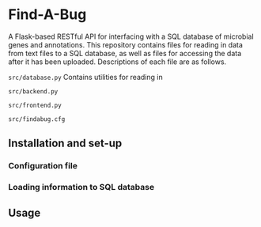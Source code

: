 # Find-A-Bug

A Flask-based RESTful API for interfacing with a SQL database of microbial genes and annotations. This repository contains files for reading in data from text files to a SQL database, as well as files for accessing the data after it has been uploaded. Descriptions of each file are as follows. 

`src/database.py` Contains utilities for reading in 

`src/backend.py`

`src/frontend.py`

`src/findabug.cfg`

## Installation and set-up

### Configuration file

### Loading information to SQL database


## Usage

